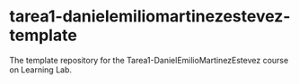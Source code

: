 # tarea1-danielemiliomartinezestevez-template
The template repository for the Tarea1-DanielEmilioMartinezEstevez course on Learning Lab.
